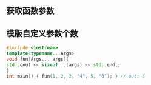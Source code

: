 ## 获取函数参数

## 模版自定义参数个数

```c++
#include <iostream>
template<typename...Args>
void fun(Args... args){
std::cout << sizeof...(args) << std::endl;
}
int main() { fun(1, 2, 3, "4", 5, "6"); } // out: 6
```